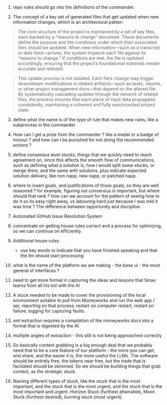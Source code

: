 1. repo rules should go into the definitions of the commander.

2. The concept of a key set of generated files that get updated when new
   information changes, which is an architectural patten:

> The core structure of the project is maintained by a set of key files, each
> backed by a “reasons to change” document. These documents define the purpose
> and the conditions under which their associated files should be updated. When
> new information—such as a transcript or data feed—arrives, the system inspects
> each file against its “reasons to change.” If conditions are met, the file is
> updated accordingly, ensuring that the project’s foundational materials remain
> accurate and relevant.

> This update process is not isolated. Each file’s change may trigger downstream
> modifications in related artifacts—such as tasks, reports, or other project
> management docs—that depend on the altered file. By systematically cascading
> updates through the network of related files, the process ensures that each
> piece of input data propagates consistently, maintaining a coherent and fully
> synchronized project state.

3. define what the name is of the type of rule that makes new rules, like a
   subprocess in the commander

4. How can I get a prize from the commander ? like a medal or a badge of honour
   ? and how can I be punished for not doing the recommended actions ?

5. define consensus level stucks, things that we quickly need to reach agreement
   on, since this affects the smooth flow of communications, such as defining
   what a solution is, how I would split some stucks, or merge them, and the
   same with solutions, plus indicate expected solution delivery, like non napp,
   new napp, or patched napp.

6. where to insert goals, and justifications of those goals, so they are well
   reasoned ? for example, figuring out consensus is important, but where should
   that rank ? how can we account for the pattern of seeing how to do it so its
   easy right away, vs labouring hard just because I was told it was time ? The
   difference between opportunity and discipline.

7. Automated GitHub Issue Resolution System

8. concentrate on getting house rules correct and a process for optimizing, so
   we can continue on efficiently.

9. Additional house rules:
   - use key words to indicate that you have finished speaking and that the llm
     should start processing

10. what is the name of the platform we are making - the base ui - the most
    general of interfaces ?

11. need to get more formal in capturing the ideas and lessons that Smax learns
    from all his toil with the AI

12. A stuck needed to be made to cover the provisioning of the local environment
    suitable to pull from Moneyworks and run the web app / api, reporting on
    that process, restart on computer restart, restart on failure, logging for
    capturing faults.

13. xml extraction requires a compilation of the moneyworks docs into a format
    that is digested by the AI.

14. multiple angles of extraction - this still is not being approached correctly

15. So basically context grabbing is a big enough deal that we probably need
    that to be a core feature of our platform - the more you can get, and share,
    and the easier it is, the more useful the LLMs. The software should be
    entirely free, the tokens near free, but the trade that is faciliated should
    be skimmed. So we should be building things that grab context, as the
    strategic stuck.

16. Naming different types of stuck, like the stuck that is the most important,
    and the stuck that is the most urgent, and the stuck that is the most
    important and urgent. Horizon Stuck (furthest attainable), Moon Stuck
    (furthest desired), burning stuck (most urgent).
